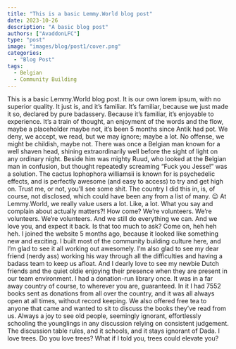 ```yaml
---
title: "This is a basic Lemmy.World blog post"
date: 2023-10-26
description: "A basic blog post"
authors: ["AvaddonLFC"]
type: "post"
image: "images/blog/post1/cover.png"
categories:
  - "Blog Post"
tags:
  - Belgian
  - Community Building
---
```


This is a basic Lemmy.World blog post. It is our own lorem ipsum, with no superior quality. It just is, and it’s familiar. It’s familiar, because we just made it so, declared by pure badassery. Because it’s familiar, it’s enjoyable to experience. It’s a train of thought, an enjoyment of the words and the flow, maybe a placeholder maybe not, it’s been 5 months since Antik had pot. We deny, we accept, we read, but we may ignore; maybe a lot. No offense, we might be childish, maybe not.
There was once a Belgian man known for a well shaven head, shining extraordinarily well before the sight of light on any ordinary night. Beside him was mighty Ruud, who looked at the Belgian man in confusion, but thought repeatedly screaming “Fuck you Jesse!” was a solution.
The cactus lophophora williamsii is known for is psychedelic effects, and is perfectly awesome (and easy to access) to try and get high on. Trust me, or not, you’ll see some shit. The country I did this in, is, of course, not disclosed, which could have been any from a list of many. :wink:
At Lemmy.World, we really value users a lot. Like, a lot. What you say and complain about actually matters?! How come? We’re volunteers. We’re volunteers. We’re volunteers. And we still do everything we can. And we love you, and expect it back. Is that too much to ask? Come on, heh heh heh.
I joined the website 5 months ago, because it looked like something new and exciting. I built most of the community building culture here, and I’m glad to see it all working out awesomely. I’m also glad to see my dear friend (nerdy ass) working his way through all the difficulties and having a badass team to keep us afloat. And I dearly love to see my newbie Dutch friends and the quiet oldie enjoying their presence when they are present in our team environment.
I had a donation-run library once. It was in a far away country of course, to wherever you are, guaranteed. In it I had 7552 books sent as donations from all over the country, and it was all always open at all times, without record keeping. We also offered free tea to anyone that came and wanted to sit to discuss the books they’ve read from us. Always a joy to see old people, seemingly ignorant, effortlessly schooling the younglings in any discussion relying on consistent judgement. The discussion table rules, and it schools, and it stays ignorant of Dada.
I love trees. Do you love trees? What if I told you, trees could elevate you?
